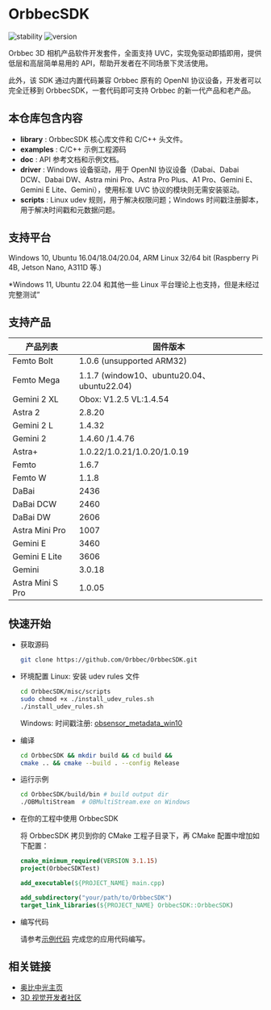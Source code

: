 # OrbbecSDK

![stability](https://img.shields.io/badge/stability-unstable-orange) ![version](https://img.shields.io/badge/version-1.8.x_beta-orange)

Orbbec 3D 相机产品软件开发套件，全面支持 UVC，实现免驱动即插即用，提供低层和高层简单易用的 API，帮助开发者在不同场景下灵活使用。

此外，该 SDK 通过内置代码兼容 Orbbec 原有的 OpenNI 协议设备，开发者可以完全迁移到 OrbbecSDK，一套代码即可支持 Orbbec 的新一代产品和老产品。

## 本仓库包含内容

* **library** : OrbbecSDK 核心库文件和 C/C++ 头文件。
* **examples** : C/C++ 示例工程源码
* **doc** : API 参考文档和示例文档。
* **driver** :  Windows 设备驱动，用于 OpenNI 协议设备（Dabai、Dabai DCW、Dabai DW、Astra mini Pro、Astra Pro Plus、A1 Pro、Gemini E、Gemini E Lite、Gemini），使用标准 UVC 协议的模块则无需安装驱动。
* **scripts** : Linux udev 规则，用于解决权限问题；Windows 时间戳注册脚本，用于解决时间戳和元数据问题。

## 支持平台

Windows 10, Ubuntu 16.04/18.04/20.04, ARM Linux 32/64 bit (Raspberry Pi 4B, Jetson Nano, A311D 等.)

*Windows 11, Ubuntu 22.04 和其他一些 Linux 平台理论上也支持，但是未经过完整测试”

## 支持产品

| **产品列表** | **固件版本** |
| --- | --- |
| Femto Bolt       | 1.0.6  (unsupported ARM32) |
| Femto Mega       | 1.1.7  (window10、ubuntu20.04、ubuntu22.04)  |
| Gemini 2 XL      | Obox: V1.2.5  VL:1.4.54    |
| Astra 2          | 2.8.20                     |
| Gemini 2 L       | 1.4.32                     |
| Gemini 2         | 1.4.60 /1.4.76             |
| Astra+           | 1.0.22/1.0.21/1.0.20/1.0.19 |
| Femto            | 1.6.7                       |
| Femto W          | 1.1.8                       |
| DaBai            | 2436                        |
| DaBai DCW        | 2460                        |
| DaBai DW         | 2606                        |
| Astra Mini Pro   | 1007                        |
| Gemini E         | 3460                        |
| Gemini E Lite    | 3606                        |
| Gemini           | 3.0.18                      |
| Astra Mini S Pro | 1.0.05                      |

## 快速开始

* 获取源码

    ```bash
    git clone https://github.com/Orbbec/OrbbecSDK.git
    ```

* 环境配置
    Linux: 安装 udev rules 文件

    ``` bash
    cd OrbbecSDK/misc/scripts
    sudo chmod +x ./install_udev_rules.sh
    ./install_udev_rules.sh
    ```

    Windows: 时间戳注册: [obsensor_metadata_win10](misc\scripts\obsensor_metadata_win10.md)

* 编译

    ```bash
    cd OrbbecSDK && mkdir build && cd build &&
    cmake .. && cmake --build . --config Release
    ```

* 运行示例

    ```bash
    cd OrbbecSDK/build/bin # build output dir
    ./OBMultiStream  # OBMultiStream.exe on Windows
    ```

* 在你的工程中使用 OrbbecSDK

    将 OrbbecSDK 拷贝到你的 CMake 工程子目录下，再 CMake 配置中增加如下配置：

    ```cmake
    cmake_minimum_required(VERSION 3.1.15)
    project(OrbbecSDKTest)

    add_executable(${PROJECT_NAME} main.cpp)

    add_subdirectory("your/path/to/OrbbecSDK")
    target_link_libraries(${PROJECT_NAME} OrbbecSDK::OrbbecSDK)
    ```

* 编写代码

    请参考[示例代码](examples/README_CN.md) 完成您的应用代码编写。

## 相关链接

* [奥比中光主页](https://www.orbbec.com.cn/)
* [3D 视觉开发者社区](https://developer.orbbec.com.cn/)